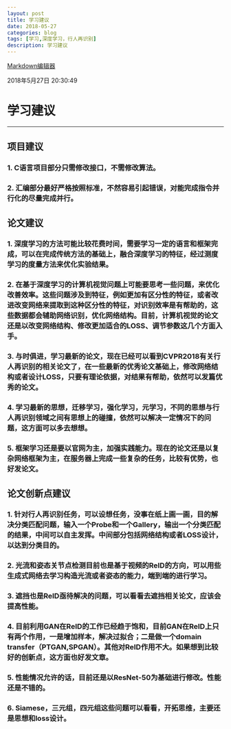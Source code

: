 ```yaml
---
layout: post
title: 学习建议
date: 2018-05-27
categories: blog
tags: [学习,深度学习，行人再识别]
description: 学习建议
---
```

[Markdown编辑器](https://www.zybuluo.com/mdeditor)

2018年5月27日 20:30:49

# 学习建议

------

## 项目建议
### 1. C语言项目部分只需修改接口，不需修改算法。
### 2. 汇编部分最好严格按照标准，不然容易引起错误，对能完成指令并行化的尽量完成并行。

## 论文建议
### 1. 深度学习的方法可能比较花费时间，需要学习一定的语言和框架完成，可以在完成传统方法的基础上，融合深度学习的特征，经过测度学习的度量方法来优化实验结果。
### 2. 在基于深度学习的计算机视觉问题上可能要思考一些问题，来优化改善效率。这些问题涉及到特征，例如更加有区分性的特征，或者改进改变网络来提取到这种区分性的特征，对识别效率是有帮助的，这些数据都会辅助网络识别，优化网络结构。目前，计算机视觉的论文还是以改变网络结构、修改更加适合的LOSS、调节参数这几个方面入手。
### 3. 与时俱进，学习最新的论文，现在已经可以看到CVPR2018有关行人再识别的相关论文了，在一些最新的优秀论文基础上，修改网络结构或者设计LOSS，只要有理论依据，对结果有帮助，依然可以发篇优秀的论文。
### 4. 学习最新的思想，迁移学习，强化学习，元学习，不同的思想与行人再识别领域之间有思想上的碰撞，依然可以解决一定情况下的问题，这方面可以多去想想。
### 5. 框架学习还是要以官网为主，加强实践能力。现在的论文还是以复杂网络框架为主，在服务器上完成一些复杂的任务，比较有优势，也好发论文。

## 论文创新点建议
### 1. 针对行人再识别任务，可以设想任务，没事在纸上画一画，目的解决分类匹配问题，输入一个Probe和一个Gallery，输出一个分类匹配的结果，中间可以自主发挥。中间部分包括网络结构或者LOSS设计，以达到分类目的。
### 2. 光流和姿态关节点检测目前也是基于视频的ReID的方向，可以用些生成式网络去学习构造光流或者姿态的能力，端到端的进行学习。
### 3. 遮挡也是ReID亟待解决的问题，可以看看去遮挡相关论文，应该会提高性能。
### 4. 目前利用GAN在ReID的工作已经趋于饱和，目前GAN在ReID上只有两个作用，一是增加样本，解决过拟合；二是做一个domain transfer（PTGAN,SPGAN）。其他对ReID作用不大。如果想到比较好的创新点，这方面也好发文章。
### 5. 性能情况允许的话，目前还是以ResNet-50为基础进行修改。性能还是不错的。
### 6. Siamese，三元组，四元组这些问题可以看看，开拓思维，主要还是思想和loss设计。